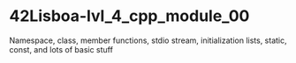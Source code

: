 # 42Lisboa-lvl_4_cpp_module_00
Namespace, class, member functions, stdio stream, initialization lists, static, const, and lots of basic stuff
